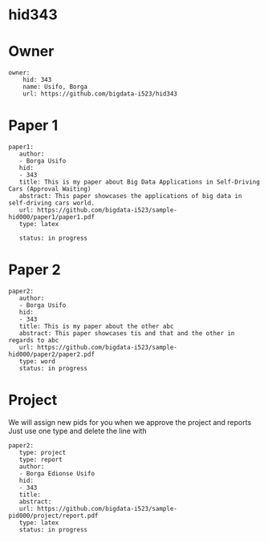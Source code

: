# hid343

# Owner

```
owner:
    hid: 343
    name: Usifo, Borga
    url: https://github.com/bigdata-i523/hid343
```

# Paper 1

```
paper1:
   author: 
   - Borga Usifo
   hid:
   - 343
   title: This is my paper about Big Data Applications in Self-Driving Cars (Approval Waiting)
   abstract: This paper showcases the applications of big data in self-driving cars world. 
   url: https://github.com/bigdata-i523/sample-hid000/paper1/paper1.pdf
   type: latex
   
   status: in progress
 ```
   
# Paper 2

```
paper2:
   author: 
   - Borga Usifo
   hid:
   - 343
   title: This is my paper about the other abc
   abstract: This paper showcases tis and that and the other in regards to abc
   url: https://github.com/bigdata-i523/sample-hid000/paper2/paper2.pdf   
   type: word
   status: in progress
```

# Project 

We will assign new pids for you when we approve the project and reports   
Just use one type and delete the line with 

```
paper2:
   type: project
   type: report
   author: 
   - Borga Edionse Usifo
   hid:
   - 343
   title: 
   abstract: 
   url: https://github.com/bigdata-i523/sample-pid000/project/report.pdf
   type: latex
   status: in progress
```
   
